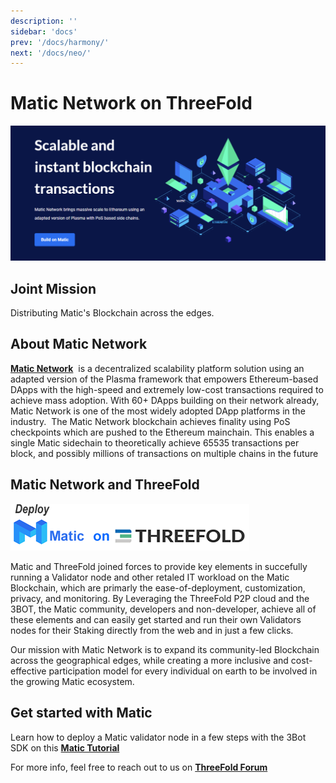 ```yaml
---
description: ''
sidebar: 'docs'
prev: '/docs/harmony/'
next: '/docs/neo/'
---
```


# Matic Network on ThreeFold

![](./img/matic1.png)


## Joint Mission

Distributing Matic's Blockchain across the edges.

## About Matic Network

**[Matic Network](https://matic.network/)**  is a decentralized scalability platform solution using an adapted version of the Plasma framework that empowers Ethereum-based DApps with the high-speed and extremely low-cost transactions required to achieve mass adoption. With 60+ DApps building on their network already, Matic Network is one of the most widely adopted DApp platforms in the industry.  The Matic Network blockchain achieves finality using PoS checkpoints which are pushed to the Ethereum mainchain. This enables a single Matic sidechain to theoretically achieve 65535 transactions per block, and possibly millions of transactions on multiple chains in the future

## Matic Network and ThreeFold

![](./img/matic2.png)


Matic and ThreeFold joined forces to provide key elements in succefully running a Validator node and other retaled IT workload on the Matic Blockchain, which are primarly the ease-of-deployment, customization, privacy, and monitoring. By Leveraging the ThreeFold P2P cloud and the 3BOT, the Matic community, developers and non-developer, achieve all of these elements and can easily get started and run their own Validators nodes for their Staking directly from the web and in just a few clicks. 

Our mission with Matic Network is to expand its community-led Blockchain across the geographical edges, while creating a more inclusive and cost-effective participation model for every individual on earth to be involved in the growing Matic ecosystem. 

## Get started with Matic

Learn how to deploy a Matic validator node in a few steps with the 3Bot SDK on this  **[Matic Tutorial](https://forum.threefold.io/t/deploying-a-matic-node-with-a-few-clicks/457)**

For more info, feel free to reach out to us on **[ThreeFold Forum](https://forum.threefold.io/)**
 

